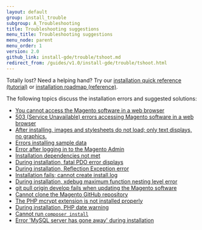 ```yaml
---
layout: default
group: install_trouble
subgroup: A_Troubleshooting
title: Troubleshooting suggestions
menu_title: Troubleshooting suggestions
menu_node: parent
menu_order: 1
version: 2.0
github_link: install-gde/trouble/tshoot.md
redirect_from: /guides/v1.0/install-gde/trouble/tshoot.html
---
```


<div class="bs-callout bs-callout-tip">
  <p>Totally lost? Need a helping hand? Try our <a href="{{ site.gdeurl }}install-gde/install-quick-ref.html">installation quick reference (tutorial)</a> or <a href="{{ site.gdeurl }}install-gde/install-roadmap_part1.html">installation roadmap (reference)</a>.</p>
</div>

The following topics discuss the installation errors and suggested solutions:

*	<a href="{{ site.gdeurl }}install-gde/trouble/tshoot_access-browser.html">You cannot access the Magento software in a web browser</a>
*	<a href="{{ site.gdeurl }}install-gde/trouble/tshoot_mod_access_compat.html">503 (Service Unavailable) errors accessing Magento software in a web browser</a>
*	<a href="{{ site.gdeurl }}install-gde/trouble/tshoot_no-styles.html">After installing, images and stylesheets do not load; only text displays, no graphics.</a>
*	<a href="{{ site.gdeurl }}install-gde/trouble/tshoot_sample-data.html">Errors installing sample data</a>
*	<a href="{{ site.gdeurl }}install-gde/trouble/tshoot_admin.html">Error after logging in to the Magento Admin</a>
*	<a href="{{ site.gdeurl }}install-gde/trouble/tshoot_install_depend.html">Installation dependencies not met</a>
*	<a href="{{ site.gdeurl }}install-gde/trouble/php/tshoot_pdo.html">During installation, fatal PDO error displays</a>
*	<a href="{{ site.gdeurl }}install-gde/trouble/tshoot_wrong-mysql.html">During installation, Reflection Exception error</a>
*	<a href="{{ site.gdeurl }}install-gde/trouble/tshoot_install-log.html">Installation fails; cannot create install.log</a>
*	<a href="{{ site.gdeurl }}install-gde/trouble/tshoot_xdebug.html">During installation, xdebug maximum function nesting level error</a>
*	<a href="{{ site.gdeurl }}install-gde/trouble/tshoot_git-pull-origin.html">git pull origin develop fails when updating the Magento software</a>
*	<a href="{{ site.gdeurl }}install-gde/trouble/git/tshoot_clone.html">Cannot clone the Magento GitHub repository</a>
*	<a href="{{ site.gdeurl }}install-gde/trouble/php/tshoot_mcrypt.html">The PHP mcrypt extension is not installed properly</a>
*	<a href="{{ site.gdeurl }}install-gde/trouble/php/tshoot_php-date.html">During installation, PHP date warning</a>
*	<a href="{{ site.gdeurl }}install-gde/trouble/tshoot_composer-install.html">Cannot run <code>composer install</code></a>
*	<a href="{{ site.gdeurl }}install-gde/trouble/tshoot_mysql_table-open-cache.html">Error 'MySQL server has gone away' during installation</a>



